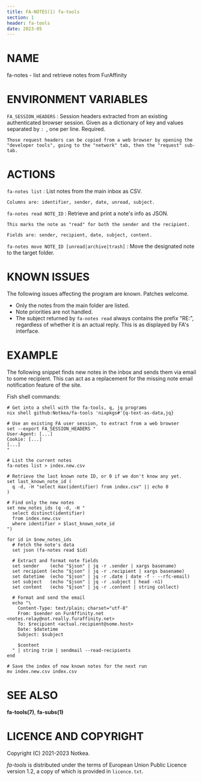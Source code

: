 ```yaml
---
title: FA-NOTES(1) fa-tools
section: 1
header: fa-tools
date: 2023-05
---
```



# NAME

fa-notes - list and retrieve notes from FurAffinity


# ENVIRONMENT VARIABLES

`FA_SESSION_HEADERS`
:   Session headers extracted from an existing authenticated browser session.
    Given as a dictionary of key and values separated by `: `, one per line.
    Required.

    Those request headers can be copied from a web browser by opening the
    "developer tools", going to the "network" tab, then the "request" sub-tab.


# ACTIONS

`fa-notes list`
:   List notes from the main inbox as CSV.

    Columns are: identifier, sender, date, unread, subject.

`fa-notes read NOTE_ID`
:   Retrieve and print a note's info as JSON.

    This marks the note as "read" for both the sender and the recipient.

    Fields are: sender, recipient, date, subject, content.

`fa-notes move NOTE_ID [unread|archive|trash]`
:   Move the designated note to the target folder.


# KNOWN ISSUES

The following issues affecting the program are known. Patches welcome.

* Only the notes from the main folder are listed.
* Note priorities are not handled.
* The subject returned by `fa-notes read` always contains the prefix "RE:",
  regardless of whether it is an actual reply. This is as displayed by FA's
  interface.


# EXAMPLE

The following snippet finds new notes in the inbox and sends them via email to
some recipient. This can act as a replacement for the missing note email
notification feature of the site.

Fish shell commands:

```fish
# Get into a shell with the fa-tools, q, jq programs
nix shell github:Notkea/fa-tools 'nixpkgs#'{q-text-as-data,jq}

# Use an existing FA user session, to extract from a web browser
set --export FA_SESSION_HEADERS "
User-Agent: [...]
Cookie: [...]
[...]
"

# List the current notes
fa-notes list > index.new.csv

# Retrieve the last known note ID, or 0 if we don't know any yet.
set last_known_note_id (
  q -d, -H "select max(identifier) from index.csv" || echo 0
)

# Find only the new notes
set new_notes_ids (q -d, -H "
  select distinct(identifier)
  from index.new.csv
  where identifier > $last_known_note_id
")

for id in $new_notes_ids
  # Fetch the note's data
  set json (fa-notes read $id)

  # Extract and format note fields
  set sender    (echo "$json" | jq -r .sender | xargs basename)
  set recipient (echo "$json" | jq -r .recipient | xargs basename)
  set datetime  (echo "$json" | jq -r .date | date -f - --rfc-email)
  set subject   (echo "$json" | jq -r .subject | head -n1)
  set content   (echo "$json" | jq -r .content | string collect)

  # Format and send the email
  echo "\
    Content-Type: text/plain; charset="utf-8"
    From: $sender on FurAffinity.net <notes.relay@not.really.furaffinity.net>
    To: $recipient <actual.recipient@some.host>
    Date: $datetime
    Subject: $subject

    $content
  " | string trim | sendmail --read-recipients
end

# Save the index of now known notes for the next run
mv index.new.csv index.csv
```


# SEE ALSO

__fa-tools(7)__, __fa-subs(1)__


# LICENCE AND COPYRIGHT

Copyright (C) 2021-2023 Notkea.

_fa-tools_ is distributed under the terms of European Union Public Licence
version 1.2, a copy of which is provided in `licence.txt`.

